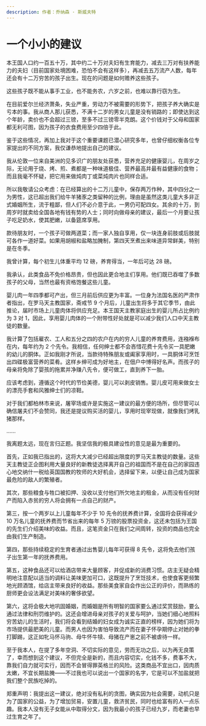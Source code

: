 ```yaml
---
description: 作者：乔纳森 · 斯威夫特
---
```


# 一个小小的建议

本王国人口约一百五十万，其中约二十万对夫妇有生育能力，减去三万对有扶养能力的夫妇（目前国家处境困难，恐怕不会有这样多），再减去五万流产人数，每年还会有十二万穷苦的孩子出生。现在的问题是如何赡养这些孩子。

这些孩子既不能从事手工业，也不能务农，六岁之前，也难以靠行窃为生。

在目前爱尔兰经济萧条，失业严重，劳动力不被需要的形势下，把孩子养大确实是亏本的事。我从商人那儿获悉，不满十二岁的男女儿童是没有销路的；即使达到这个年龄，卖价也不会超过三镑，至多不过三镑零半克朗。这个价钱对于父母和国家都无利可图，因为孩子的衣食费用至少四倍于此。

鉴于这些情况，再加上我对于这个重要课题已潜心研究多年，也曾仔细权衡各位专家提出的不同方案，我仅谦恭地提出自己的建议。

我从伦敦一位来自美洲的见多识广的朋友处获悉，营养充足的健康婴儿，在周岁之际，无论用于烧、烤、煎、煮都是一种味道极佳、营养最高并最有益健康的食物；而且我毫不怀疑，把它用来做炖肉丁或菜炖肉片也同样合适。

所以我敬请公众考虑：在已经算出的十二万儿童中，保存两万作种，其中四分之一为男性，这已超出我们给牛羊猪豕之类留种的比例，理由是虽然这类儿童大多非正式婚姻所生，流于粗鄙，但人们不必介意于此，一男仍可配四女。其余的十万，到周岁时就卖给全国各地有钱有势的人士；同时向做母亲的建议，最后一个月要让孩子吃足奶水，使其肥嫩，以备筵席享用。

款待朋友时，一个孩子可做两道菜；而一家人独自享用，仅一块连身前肢或后肢就可各作一道好菜。如果用胡椒和盐略加腌制，第四天烹煮出来味道异常鲜美，特别是在冬季。

我曾计算，每个初生儿体重平均 12 磅，养育得当，一年后可达 28 磅。

我承认，此类食品不免价格昂贵，但也因此更合地主们享用。他们既已吞噬了多数孩子的父母，当然也最有资格饱餐这些儿童。

婴儿肉一年四季都可产出，但三月前后供应更为丰富。一位身为法国名医的严肃作者指出，在罗马天主教国家，斋戒节 9 个月后，儿童出生将多于其它季节，由此推论，届时市场上儿童肉体将供应充足。本王国天主教家庭出生的婴儿所占比例约为 3 对 1，因此，享用婴儿肉体的一个附带性好处就是可以减少我们人口中天主教徒的数量。

我计算了包括雇农、工人和五分之四的农户在内的穷人儿童的养育费用，连襁褓布在内，每年约为 2 个先令。我相信，任何绅士都不会吝惜花费十先令买一具肥嫩的幼儿的胴体。正如我刚才所说，当款待特殊朋友或阖家享用时，一具胴体可烹饪出四碟极富营养的菜肴。这样乡绅可成为好地主，在佃户中博得好名声。而孩子的母亲将免除了婴孩的拖累并净赚八先令，便可做工，直到养下一胎。

应该考虑到，遵循这个时代的节俭美德，婴儿可以剥皮销售。婴儿皮可用来做女士的漂亮手套和风雅绅士们的凉鞋。

对于我们都柏林市来说，屠宰场或许是实施这一建议的最方便的场所，但尽管可以确信屠夫们不会赞同，我还是提议购买活的婴儿，享用时现宰现做，就像我们烤乳猪那样。

……

我离题太远，现在言归正题。我坚信我的极具建设性的意见是最为重要的。

首先，正如我已指出的，这将大大减少已经超出限度的罗马天主教徒的数量。这些天主教徒正企图利用大量良好的新教徒选择离开自己的祖国而不是在自己的家园违心地交纳什一税给英国国教的牧师的大好机会，选择留下来，以便让自己成为国家最危险的敌人的繁殖者。

其次，那些粮食与牲口被扣押、没收以支付他们所欠地主的租金，从而没有任何财产而陷入赤贫的穷人将会拥有一点自己的财产。

第三，按一个两岁以上儿童每年不少于 10 先令的抚养费计算，全国将会获得减少 10 万名儿童的抚养费而节省出来的每年 5 万镑的股票投资金，这还未包括为王国的先生们介绍美味的收益。而且，这笔资金只在我们之间周转，投资的商品也完全由我们生产制造。

第四，那些持续稳定的生育者通过出售婴儿每年可获得 8 先令，这将免去他们孩子出生第一年的抚养费用。

第五，这种食品还可以给酒店带来大量顾客，并促成新的消费习惯。店主无疑会精明地注意配以适当的调料让美味更加可口，这既提升了烹饪技术，也使食客更频繁地光顾酒馆，给店主带来良好的收益。那些美食家自会作出公正的评价，而熟练的厨师更会设法满足对美味的奢侈欲望。

第六，这将会极大地巩固婚姻，而婚姻是所有明智的国家要么通过奖赏鼓励，要么通过法律和刑罚维护的。这还会增进母亲对孩子的关爱与呵护，当她们细心地照料穷苦幼儿的生活时，我们将会看到结婚的妇女成为诚实正直的榜样，因为她们将为市场提供最肥美的儿童。而男人也因为害怕导致流产而在妻子怀孕期停止对她的拳打脚踢，这正如牝马怀马驹、母牛怀牛犊、母猪在产崽之前不被虐待一样。

至于我本人，在提了多年空洞、不切实际的意见，劳而无功之后，以为再无良策了，幸而想到这个建议，不但完全是新的，而且内容切实，化钱不多，费事不大，靠我们自力就可实行，因而不会冒得罪英格兰的风险。这类商品不宜出口，因肉质太嫩，不宜长期盐腌——不过我也可以说出一个国家的名字，它是可以不加盐就把我们整个民族吃掉的。

郑重声明：我提出这一建议，绝对没有私利的贪图，确实因为社会需要，动机只是为了国家的公益，为了增加贸易，安置儿童，救济贫民，同时也给富有的人一点乐趣。我本人没有无子女能从中取得分文，因为我最小的孩子已经九岁，而老妻也早过生育之年了。
